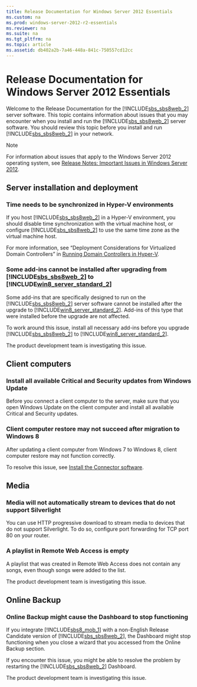 ```yaml
---
title: Release Documentation for Windows Server 2012 Essentials
ms.custom: na
ms.prod: windows-server-2012-r2-essentials
ms.reviewer: na
ms.suite: na
ms.tgt_pltfrm: na
ms.topic: article
ms.assetid: db402a2b-7a46-448a-841c-750557cd12cc
---
```

# Release Documentation for Windows Server 2012 Essentials
Welcome to the Release Documentation for the [!INCLUDE[sbs_sbs8web_2](../Token/sbs_sbs8web_2_md.md)] server software. This topic contains information about issues that you may encounter when you install and run the [!INCLUDE[sbs_sbs8web_2](../Token/sbs_sbs8web_2_md.md)] server software. You should review this topic before you install and run [!INCLUDE[sbs_sbs8web_2](../Token/sbs_sbs8web_2_md.md)] in your network.  
  
> [!NOTE]  
> For information about issues that apply to the Windows Server 2012 operating system, see [Release Notes: Important Issues in Windows Server 2012](http://technet.microsoft.com/library/jj134216.aspx).  
  
## Server installation and deployment  
  
### Time needs to be synchronized in Hyper\-V environments  
If you host [!INCLUDE[sbs_sbs8web_2](../Token/sbs_sbs8web_2_md.md)] in a Hyper\-V environment, you should disable time synchronization with the virtual machine host, or configure [!INCLUDE[sbs_sbs8web_2](../Token/sbs_sbs8web_2_md.md)] to use the same time zone as the virtual machine host.  
  
For more information, see “Deployment Considerations for Virtualized Domain Controllers” in [Running Domain Controllers in Hyper\-V](http://technet.microsoft.com//library/virtual_active_directory_domain_controller_virtualization_hyperv(WS.10).aspx).  
  
### Some add\-ins cannot be installed after upgrading from [!INCLUDE[sbs_sbs8web_2](../Token/sbs_sbs8web_2_md.md)] to [!INCLUDE[win8_server_standard_2](../Token/win8_server_standard_2_md.md)]  
Some add\-ins that are specifically designed to run on the [!INCLUDE[sbs_sbs8web_2](../Token/sbs_sbs8web_2_md.md)] server software cannot be installed after the upgrade to [!INCLUDE[win8_server_standard_2](../Token/win8_server_standard_2_md.md)]. Add\-ins of this type that were installed before the upgrade are not affected.  
  
To work around this issue, install all necessary add\-ins before you upgrade [!INCLUDE[sbs_sbs8web_2](../Token/sbs_sbs8web_2_md.md)] to [!INCLUDE[win8_server_standard_2](../Token/win8_server_standard_2_md.md)].  
  
The product development team is investigating this issue.  
  
## Client computers  
  
### Install all available Critical and Security updates from Windows Update  
Before you connect a client computer to the server, make sure that you open Windows Update on the client computer and install all available Critical and Security updates.  
  
### Client computer restore may not succeed after migration to Windows 8  
After updating a client computer from Windows 7 to Windows 8, client computer restore may not function correctly.  
  
To resolve this issue, see [Install the Connector software](../Topic/Get-Connected-in-Windows-Server-Essentials.md#BKMK_11).  
  
## Media  
  
### Media will not automatically stream to devices that do not support Silverlight  
You can use HTTP progressive download to stream media to devices that do not support Silverlight. To do so, configure port forwarding for TCP port 80 on your router.  
  
### A playlist in Remote Web Access is empty  
A playlist that was created in Remote Web Access does not contain any songs, even though songs were added to the list.  
  
The product development team is investigating this issue.  
  
## Online Backup  
  
### Online Backup might cause the Dashboard to stop functioning  
If you integrate [!INCLUDE[sbs8_mob_1](../Token/sbs8_mob_1_md.md)] with a non\-English Release Candidate version of [!INCLUDE[sbs_sbs8web_2](../Token/sbs_sbs8web_2_md.md)], the Dashboard might stop functioning when you close a wizard that you accessed from the Online Backup section.  
  
If you encounter this issue, you might be able to resolve the problem by restarting the [!INCLUDE[sbs_sbs8web_2](../Token/sbs_sbs8web_2_md.md)] Dashboard.  
  
The product development team is investigating this issue.  
  
